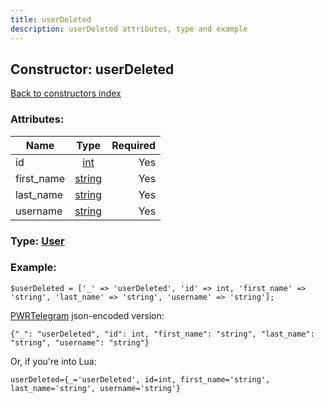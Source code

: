 ```yaml
---
title: userDeleted
description: userDeleted attributes, type and example
---
```

## Constructor: userDeleted  
[Back to constructors index](index.md)



### Attributes:

| Name     |    Type       | Required |
|----------|:-------------:|---------:|
|id|[int](../types/int.md) | Yes|
|first\_name|[string](../types/string.md) | Yes|
|last\_name|[string](../types/string.md) | Yes|
|username|[string](../types/string.md) | Yes|



### Type: [User](../types/User.md)


### Example:

```
$userDeleted = ['_' => 'userDeleted', 'id' => int, 'first_name' => 'string', 'last_name' => 'string', 'username' => 'string'];
```  

[PWRTelegram](https://pwrtelegram.xyz) json-encoded version:

```
{"_": "userDeleted", "id": int, "first_name": "string", "last_name": "string", "username": "string"}
```


Or, if you're into Lua:  


```
userDeleted={_='userDeleted', id=int, first_name='string', last_name='string', username='string'}

```


